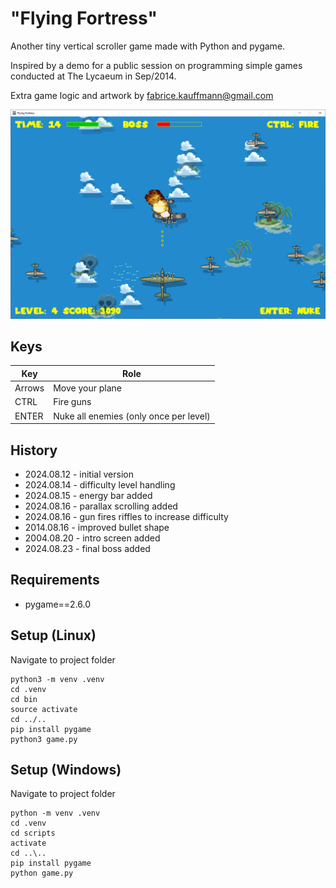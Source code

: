 # "Flying Fortress"

Another tiny vertical scroller game made with Python and pygame. 

Inspired by a demo for a public session on programming simple games conducted at The Lycaeum in Sep/2014.

Extra game logic and artwork by fabrice.kauffmann@gmail.com

<img src="screenshot.png">

## Keys

| Key | Role |
| --- | ---- |
| Arrows | Move your plane |
| CTRL | Fire guns |
| ENTER | Nuke all enemies (only once per level) |


## History

* 2024.08.12 - initial version
* 2024.08.14 - difficulty level handling
* 2024.08.15 - energy bar added
* 2024.08.16 - parallax scrolling added
* 2024.08.16 - gun fires riffles to increase difficulty
* 2014.08.16 - improved bullet shape
* 2004.08.20 - intro screen added
* 2024.08.23 - final boss added

## Requirements

* pygame==2.6.0

## Setup (Linux)

Navigate to project folder 
```
python3 -m venv .venv
cd .venv
cd bin
source activate
cd ../..
pip install pygame
python3 game.py
```

## Setup (Windows)

Navigate to project folder 
```
python -m venv .venv
cd .venv
cd scripts
activate
cd ..\..
pip install pygame
python game.py
```

